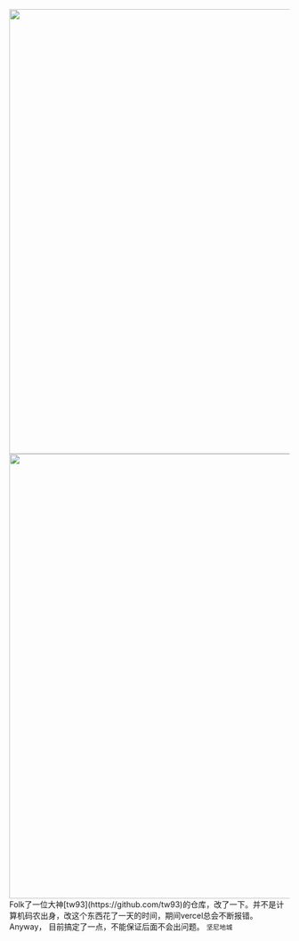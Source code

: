 <img src="https://cdn.jsdelivr.net/gh/lifeiny/imageField/kennedytown1_1.JPG" width="800" />

<img src="https://cdn.jsdelivr.net/gh/lifeiny/imageField/kennedytown1_2.JPG" width="800" />
Folk了一位大神[tw93](https://github.com/tw93)的仓库，改了一下。并不是计算机码农出身，改这个东西花了一天的时间，期间vercel总会不断报错。Anyway， 目前搞定了一点，不能保证后面不会出问题。
<small>坚尼地城</small>  
